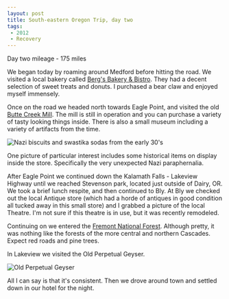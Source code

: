 ```yaml
---
layout: post
title: South-eastern Oregon Trip, day two
tags: 
 - 2012
 - Recovery
---
```


Day two mileage - 175 miles

We began today by roaming around Medford before hitting the road.  We visited a local bakery called [Berg's Bakery & Bistro](http://www.bergsbakery.com/index.html).  They had a decent selection of sweet treats and donuts.  I purchased a bear claw and enjoyed myself immensely.

Once on the road we headed north towards Eagle Point, and visited the old [Butte Creek Mill](http://buttecreekmill.com/).  The mill is still in operation and you can purchase a variety of tasty looking things inside.  There is also a small museum including a variety of artifacts from the time. 

![Nazi biscuits and swastika sodas from the early 30's](http://dl.dropbox.com/u/21971644/Blog%20Images/Blog%20Pics%20for%20Entries/April%202012/To%20post/Swastikasodas.png)  

One picture of particular interest includes some historical items on display inside the store.  Specifically the very unexpected Nazi paraphernalia.    

After Eagle Point we continued down the Kalamath Falls - Lakeview Highway until we reached Stevenson park, located just outside of Dairy, OR.  We took a brief lunch respite, and then continued to Bly.  At Bly we checked out the local Antique store (which had a horde of antiques in good condition all tucked away in this small store) and I grabbed a picture of the local Theatre.  I'm not sure if this theatre is in use, but it was recently remodeled.  

Continuing on we entered the [Fremont National Forest](http://www.fs.usda.gov/fremont-winema).  Although pretty, it was nothing like the forests of the more central and northern Cascades.  Expect red roads and pine trees.  

In Lakeview we visited the Old Perpetual Geyser.

![Old Perpetual Geyser](http://dl.dropbox.com/u/21971644/Blog%20Images/Blog%20Pics%20for%20Entries/April%202012/To%20post/oldperpetualgeyserexploding.png)

All I can say is that it's consistent.  Then we drove around town and settled down in our hotel for the night.        
